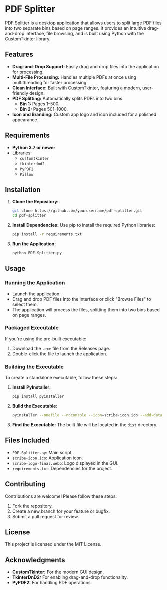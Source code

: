 # PDF Splitter

PDF Splitter is a desktop application that allows users to split large PDF files into two separate bins based on page ranges. It provides an intuitive drag-and-drop interface, file browsing, and is built using Python with the CustomTkinter library.

## Features

- **Drag-and-Drop Support:** Easily drag and drop files into the application for processing.
- **Multi-File Processing:** Handles multiple PDFs at once using multithreading for faster processing.
- **Clean Interface:** Built with CustomTkinter, featuring a modern, user-friendly design.
- **PDF Splitting:** Automatically splits PDFs into two bins:
  - **Bin 1:** Pages 1–500.
  - **Bin 2:** Pages 501–1000.
- **Icon and Branding:** Custom app logo and icon included for a polished appearance.

## Requirements

- **Python 3.7 or newer**
- Libraries:
  - `customtkinter`
  - `tkinterdnd2`
  - `PyPDF2`
  - `Pillow`

## Installation

1. **Clone the Repository:**

    ```bash
    git clone https://github.com/yourusername/pdf-splitter.git
    cd pdf-splitter
    ```

2. **Install Dependencies:** Use pip to install the required Python libraries:

    ```bash
    pip install -r requirements.txt
    ```

3. **Run the Application:**

    ```bash
    python PDF-Splitter.py
    ```

## Usage

### Running the Application
- Launch the application.
- Drag and drop PDF files into the interface or click "Browse Files" to select them.
- The application will process the files, splitting them into two bins based on page ranges.

### Packaged Executable
If you're using the pre-built executable:
1. Download the `.exe` file from the Releases page.
2. Double-click the file to launch the application.

### Building the Executable
To create a standalone executable, follow these steps:

1. **Install PyInstaller:**

    ```bash
    pip install pyinstaller
    ```

2. **Build the Executable:**

    ```bash
    pyinstaller --onefile --noconsole --icon=scribe-icon.ico --add-data "scribe-logo-final.webp;." PDF-Splitter.py
    ```

3. **Find the Executable:** The built file will be located in the `dist` directory.

## Files Included

- `PDF-Splitter.py`: Main script.
- `scribe-icon.ico`: Application icon.
- `scribe-logo-final.webp`: Logo displayed in the GUI.
- `requirements.txt`: Dependencies for the project.

## Contributing

Contributions are welcome! Please follow these steps:

1. Fork the repository.
2. Create a new branch for your feature or bugfix.
3. Submit a pull request for review.

## License

This project is licensed under the MIT License.

## Acknowledgments

- **CustomTkinter:** For the modern GUI design.
- **TkinterDnD2:** For enabling drag-and-drop functionality.
- **PyPDF2:** For handling PDF operations.